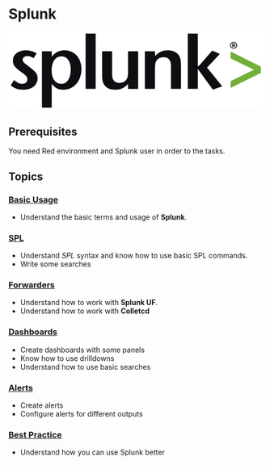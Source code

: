 # Splunk

![Splunk](/static/img/splunk.png)

## Prerequisites

You need Red environment and Splunk user in order to the tasks.

## Topics

### [Basic Usage](1.%20Basic.md)

- Understand the basic terms and usage of **Splunk**.

### [SPL](2.%20SPL.md)

- Understand _SPL_ syntax and know how to use basic SPL commands.
- Write some searches

### [Forwarders](3.%20Forwarders.md)

- Understand how to work with **Splunk UF**.
- Understand how to work with **Colletcd**

### [Dashboards](4.%20Dashboards.md)

- Create dashboards with some panels
- Know how to use drilldowns
- Understand how to use basic searches

### [Alerts](5.%20Alerts.md)

- Create alerts
- Configure alerts for different outputs

### [Best Practice](6.%20Best%20Practice.md)

- Understand how you can use Splunk better
